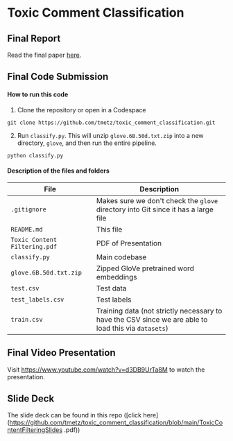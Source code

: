 # Toxic Comment Classification

## Final Report

Read the final paper [here](https://github.com/tmetz/toxic_comment_classification/blob/main/FinalProjectNLP-Metz.pdf).

## Final Code Submission

#### How to run this code

1. Clone the repository or open in a Codespace

```
git clone https://github.com/tmetz/toxic_comment_classification.git
```

2. Run `classify.py`.  This will unzip `glove.6B.50d.txt.zip` into a new directory, `glove`, and then run the entire pipeline.

```
python classify.py
```

#### Description of the files and folders

| File                          | Description                                                                                          |
|-------------------------------|------------------------------------------------------------------------------------------------------|
| `.gitignore`                  | Makes sure we don't check the `glove` directory into Git since it has a large file                   |
| `README.md`                   | This file                                                                                            |
| `Toxic Content Filtering.pdf` | PDF of Presentation                                                                                  |
| `classify.py`                 | Main codebase                                                                                        |
| `glove.6B.50d.txt.zip`        | Zipped GloVe pretrained word embeddings                                                              |
| `test.csv`                    | Test data                                                                                            |
| `test_labels.csv`             | Test labels                                                                                          |
| `train.csv`                   | Training data (not strictly necessary to have the CSV since we are able to load this via `datasets`) |

## Final Video Presentation

Visit https://www.youtube.com/watch?v=d3DB9UrTa8M to watch the presentation.

## Slide Deck

The slide deck can be found in this repo ([click here](https://github.com/tmetz/toxic_comment_classification/blob/main/ToxicContentFilteringSlides
.pdf))